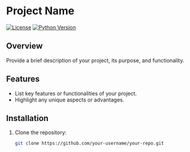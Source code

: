 # Project Name

[![License](https://img.shields.io/badge/license-MIT-blue.svg)](LICENSE)
[![Python Version](https://img.shields.io/badge/python-3.7%2B-blue)](https://www.python.org/downloads/)

## Overview

Provide a brief description of your project, its purpose, and functionality.

## Features

- List key features or functionalities of your project.
- Highlight any unique aspects or advantages.

## Installation

1. Clone the repository:

   ```bash
   git clone https://github.com/your-username/your-repo.git